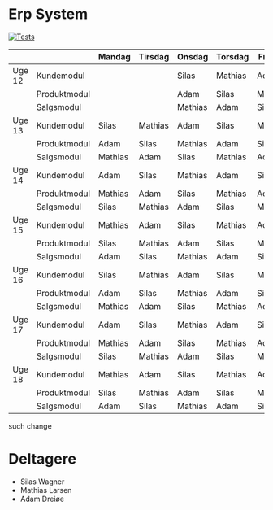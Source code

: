 # Erp System

[![Tests](https://github.com/AlienNotFound/erp-system-opgave/actions/workflows/build-and-tests.yaml/badge.svg?branch=feature-workflows)](https://github.com/AlienNotFound/erp-system-opgave/actions/workflows/build-and-tests.yaml)


|        |              | Mandag  | Tirsdag | Onsdag  | Torsdag | Fredag  |
|--------|--------------|---------|---------|---------|---------|---------|
| Uge 12 | Kundemodul   |         |         | Silas   | Mathias | Adam    |
|        | Produktmodul |         |         | Adam    | Silas   | Mathias |
|        | Salgsmodul   |         |         | Mathias | Adam    | Silas   |
| Uge 13 | Kundemodul   | Silas   | Mathias | Adam    | Silas   | Mathias |
|        | Produktmodul | Adam    | Silas   | Mathias | Adam    | Silas   |
|        | Salgsmodul   | Mathias | Adam    | Silas   | Mathias | Adam    |
| Uge 14 | Kundemodul   | Adam    | Silas   | Mathias | Adam    | Silas   |
|        | Produktmodul | Mathias | Adam    | Silas   | Mathias | Adam    |
|        | Salgsmodul   | Silas   | Mathias | Adam    | Silas   | Mathias |
| Uge 15 | Kundemodul   | Mathias | Adam    | Silas   | Mathias | Adam    |
|        | Produktmodul | Silas   | Mathias | Adam    | Silas   | Mathias |
|        | Salgsmodul   | Adam    | Silas   | Mathias | Adam    | Silas   |
| Uge 16 | Kundemodul   | Silas   | Mathias | Adam    | Silas   | Mathias |
|        | Produktmodul | Adam    | Silas   | Mathias | Adam    | Silas   |
|        | Salgsmodul   | Mathias | Adam    | Silas   | Mathias | Adam    |
| Uge 17 | Kundemodul   | Adam    | Silas   | Mathias | Adam    | Silas   |
|        | Produktmodul | Mathias | Adam    | Silas   | Mathias | Adam    |
|        | Salgsmodul   | Silas   | Mathias | Adam    | Silas   | Mathias |
| Uge 18 | Kundemodul   | Mathias | Adam    | Silas   | Mathias | Adam    |
|        | Produktmodul | Silas   | Mathias | Adam    | Silas   | Mathias |
|        | Salgsmodul   | Adam    | Silas   | Mathias | Adam    | Silas   |

such change

# Deltagere
 - Silas Wagner
 - Mathias Larsen
 - Adam Dreiøe